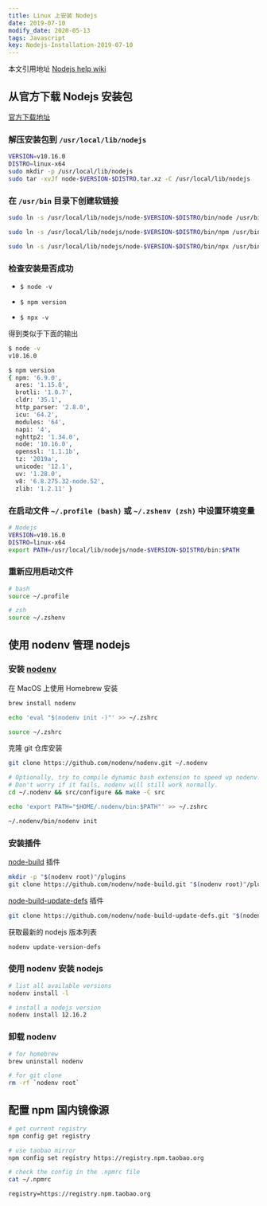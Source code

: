 ```yaml
---
title: Linux 上安装 Nodejs
date: 2019-07-10
modify_date: 2020-05-13
tags: Javascript
key: Nodejs-Installation-2019-07-10
---
```


本文引用地址 [Nodejs help wiki](https://github.com/nodejs/help/wiki/Installation)

## 从官方下载 Nodejs 安装包

[官方下载地址](https://nodejs.org/zh-cn/download/)

<!--more-->

### 解压安装包到 `/usr/local/lib/nodejs`

```bash
VERSION=v10.16.0
DISTRO=linux-x64
sudo mkdir -p /usr/local/lib/nodejs
sudo tar -xvJf node-$VERSION-$DISTRO.tar.xz -C /usr/local/lib/nodejs
```

### 在 `/usr/bin` 目录下创建软链接

```bash
sudo ln -s /usr/local/lib/nodejs/node-$VERSION-$DISTRO/bin/node /usr/bin/node

sudo ln -s /usr/local/lib/nodejs/node-$VERSION-$DISTRO/bin/npm /usr/bin/npm

sudo ln -s /usr/local/lib/nodejs/node-$VERSION-$DISTRO/bin/npx /usr/bin/npx
```

### 检查安装是否成功

- `$ node -v`

- `$ npm version`
  
- `$ npx -v`

得到类似于下面的输出

```bash
$ node -v
v10.16.0

$ npm version
{ npm: '6.9.0',
  ares: '1.15.0',
  brotli: '1.0.7',
  cldr: '35.1',
  http_parser: '2.8.0',
  icu: '64.2',
  modules: '64',
  napi: '4',
  nghttp2: '1.34.0',
  node: '10.16.0',
  openssl: '1.1.1b',
  tz: '2019a',
  unicode: '12.1',
  uv: '1.28.0',
  v8: '6.8.275.32-node.52',
  zlib: '1.2.11' }
```

### 在启动文件 `~/.profile (bash)` 或 `~/.zshenv (zsh)` 中设置环境变量

```bash
# Nodejs
VERSION=v10.16.0
DISTRO=linux-x64
export PATH=/usr/local/lib/nodejs/node-$VERSION-$DISTRO/bin:$PATH
```

### 重新应用启动文件

```bash
# bash
source ~/.profile

# zsh
source ~/.zshenv
```

## 使用 nodenv 管理 nodejs

### 安装 [nodenv](https://github.com/nodenv/nodenv)

在 MacOS 上使用 Homebrew 安装

```bash
brew install nodenv

echo 'eval "$(nodenv init -)"' >> ~/.zshrc

source ~/.zshrc
```

克隆 git 仓库安装

```bash
git clone https://github.com/nodenv/nodenv.git ~/.nodenv

# Optionally, try to compile dynamic bash extension to speed up nodenv.
# Don't worry if it fails, nodenv will still work normally.
cd ~/.nodenv && src/configure && make -C src

echo 'export PATH="$HOME/.nodenv/bin:$PATH"' >> ~/.zshrc

~/.nodenv/bin/nodenv init
```

### 安装插件

[node-build](https://github.com/nodenv/node-build) 插件
```bash
mkdir -p "$(nodenv root)"/plugins
git clone https://github.com/nodenv/node-build.git "$(nodenv root)"/plugins/node-build
```

[node-build-update-defs](https://github.com/nodenv/node-build-update-defs) 插件

```bash
git clone https://github.com/nodenv/node-build-update-defs.git "$(nodenv root)"/plugins/node-build-update-defs
```

获取最新的 nodejs 版本列表

```bash
nodenv update-version-defs
```

### 使用 nodenv 安装 nodejs

```bash
# list all available versions
nodenv install -l

# install a nodejs version
nodenv install 12.16.2
```

### 卸载 nodenv

```bash
# for homebrew
brew uninstall nodenv

# for git clone
rm -rf `nodenv root`
```

## 配置 npm 国内镜像源

```bash
# get current registry
npm config get registry

# use taobao mirror
npm config set registry https://registry.npm.taobao.org

# check the config in the .npmrc file
cat ~/.npmrc
```

```text
registry=https://registry.npm.taobao.org
```
